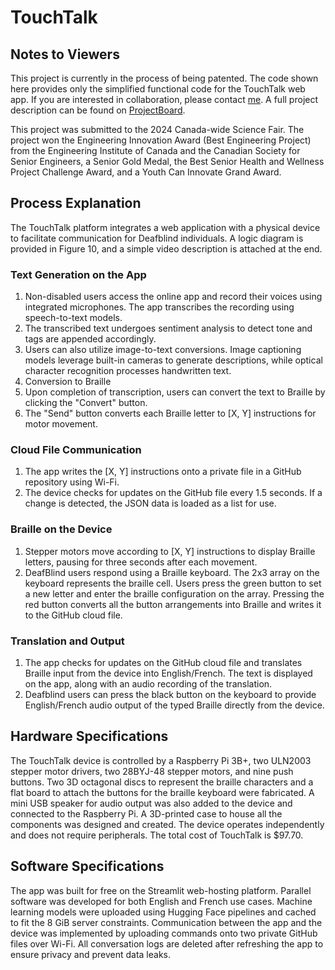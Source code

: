 # TouchTalk
## Notes to Viewers
This project is currently in the process of being patented. The code shown here provides only the simplified functional code for the TouchTalk web app. If you are interested in collaboration, please contact [me](mailto:gokaraju07joti@gmail.com). A full project description can be found on [ProjectBoard](https://partner.projectboard.world/ysc/project/touchtalk-an-innovative-communication-platform-for-the-deafblind). 

This project was submitted to the 2024 Canada-wide Science Fair. The project won the Engineering Innovation Award (Best Engineering Project) from the Engineering Institute of Canada and the Canadian Society for Senior Engineers, a Senior Gold Medal, the Best Senior Health and Wellness Project Challenge Award, and a Youth Can Innovate Grand Award. 

## Process Explanation
The TouchTalk platform integrates a web application with a physical device to facilitate communication for Deafblind individuals. A logic diagram is provided in Figure 10, and a simple video description is attached at the end.

### Text Generation on the App
1. Non-disabled users access the online app and record their voices using integrated microphones. The app transcribes the recording using speech-to-text models.
2. The transcribed text undergoes sentiment analysis to detect tone and tags are appended accordingly.
3. Users can also utilize image-to-text conversions. Image captioning models leverage built-in cameras to generate descriptions, while optical character recognition processes handwritten text.
4. Conversion to Braille
5. Upon completion of transcription, users can convert the text to Braille by clicking the "Convert" button.
6. The "Send" button converts each Braille letter to [X, Y] instructions for motor movement.

### Cloud File Communication
1. The app writes the [X, Y] instructions onto a private file in a GitHub repository using Wi-Fi.
2. The device checks for updates on the GitHub file every 1.5 seconds. If a change is detected, the JSON data is loaded as a list for use.

### Braille on the Device
1. Stepper motors move according to [X, Y] instructions to display Braille letters, pausing for three seconds after each movement.
2. DeafBlind users respond using a Braille keyboard. The 2x3 array on the keyboard represents the braille cell. Users press the green button to set a new letter and enter the braille configuration on the array. Pressing the red button converts all the button arrangements into Braille and writes it to the GitHub cloud file. 

### Translation and Output
1. The app checks for updates on the GitHub cloud file and translates Braille input from the device into English/French. The text is displayed on the app, along with an audio recording of the translation.
2. Deafblind users can press the black button on the keyboard to provide English/French audio output of the typed Braille directly from the device.

## Hardware Specifications
The TouchTalk device is controlled by a Raspberry Pi 3B+, two ULN2003 stepper motor drivers, two 28BYJ-48 stepper motors, and nine push buttons. Two 3D octagonal discs to represent the braille characters and a flat board to attach the buttons for the braille keyboard were fabricated. A mini USB speaker for audio output was also added to the device and connected to the Raspberry Pi. A 3D-printed case to house all the components was designed and created. The device operates independently and does not require peripherals. The total cost of TouchTalk is $97.70.

## Software Specifications
The app was built for free on the Streamlit web-hosting platform. Parallel software was developed for both English and French use cases. Machine learning models were uploaded using Hugging Face pipelines and cached to fit the 8 GiB server constraints. Communication between the app and the device was implemented by uploading commands onto two private GitHub files over Wi-Fi. All conversation logs are deleted after refreshing the app to ensure privacy and prevent data leaks.

